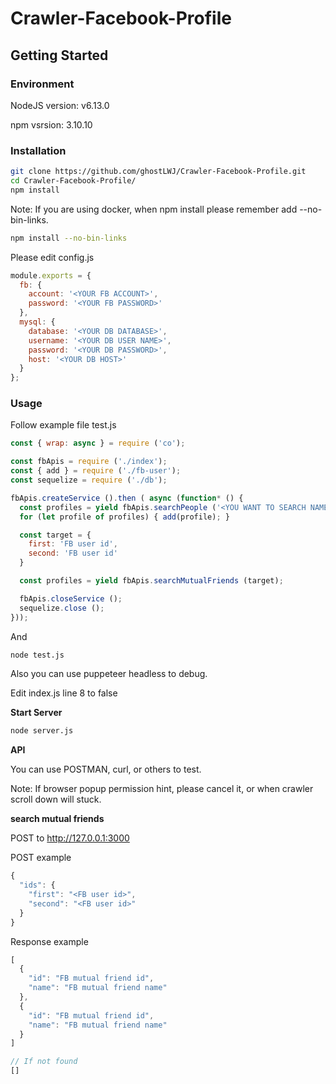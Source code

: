# Crawler-Facebook-Profile

## Getting Started

### Environment

NodeJS version: v6.13.0

npm vsrsion: 3.10.10

### Installation

```bash
git clone https://github.com/ghostLWJ/Crawler-Facebook-Profile.git
cd Crawler-Facebook-Profile/
npm install
```

Note: If you are using docker, when npm install please remember add --no-bin-links.

```bash
npm install --no-bin-links
```

Please edit config.js

```javascript
module.exports = {
  fb: {
    account: '<YOUR FB ACCOUNT>',
    password: '<YOUR FB PASSWORD>'
  },
  mysql: {
    database: '<YOUR DB DATABASE>',
    username: '<YOUR DB USER NAME>',
    password: '<YOUR DB PASSWORD>',
    host: '<YOUR DB HOST>'
  }
};
```

### Usage

Follow example file test.js

```javascript
const { wrap: async } = require ('co');

const fbApis = require ('./index');
const { add } = require ('./fb-user');
const sequelize = require ('./db');

fbApis.createService ().then ( async (function* () {
  const profiles = yield fbApis.searchPeople ('<YOU WANT TO SEARCH NAME>', <NUMBER FOR YOU WANT TO SEARCH COUNT>);
  for (let profile of profiles) { add(profile); }

  const target = {
    first: 'FB user id',
    second: 'FB user id'
  }

  const profiles = yield fbApis.searchMutualFriends (target);

  fbApis.closeService ();
  sequelize.close ();
}));
```

And

```bash
node test.js
```

Also you can use puppeteer headless to debug.

Edit index.js line 8 to false

**Start Server**

```bash
node server.js
```

**API**

You can use POSTMAN, curl, or others to test.

Note: If browser popup permission hint, please cancel it, or when crawler scroll down will stuck.

**search mutual friends**

POST to http://127.0.0.1:3000

POST example

```javascript
{
  "ids": {
    "first": "<FB user id>",
    "second": "<FB user id>"
  }
}
```

Response example

```javascript
[
  {
    "id": "FB mutual friend id",
    "name": "FB mutual friend name"
  },
  {
    "id": "FB mutual friend id",
    "name": "FB mutual friend name"
  }
]

// If not found
[]
```
